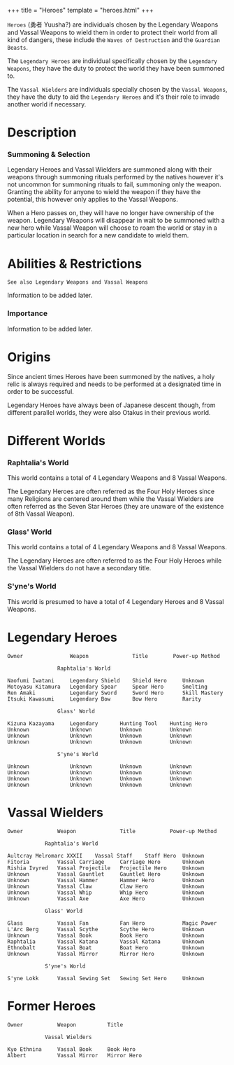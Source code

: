 +++
title = "Heroes"
template = "heroes.html"
+++

`Heroes` (勇者 Yuusha?) are individuals chosen by the Legendary Weapons and Vassal Weapons to wield them in order to protect their world from all kind of dangers, these include the `Waves of Destruction` and the `Guardian Beasts`.

The `Legendary Heroes` are individual specifically chosen by the `Legendary Weapons`, they have the duty to protect the world they have been summoned to.

The `Vassal Wielders` are individuals specially chosen by the `Vassal Weapons`, they have the duty to aid the `Legendary Heroes` and it's their role to invade another world if necessary. 

# Description
### Summoning & Selection

Legendary Heroes and Vassal Wielders are summoned along with their weapons through summoning rituals performed by the natives however it's not uncommon for summoning rituals to fail, summoning only the weapon. Granting the ability for anyone to wield the weapon if they have the potential, this however only applies to the Vassal Weapons.

When a Hero passes on, they will have no longer have ownership of the weapon. Legendary Weapons will disappear in wait to be summoned with a new hero while Vassal Weapon will choose to roam the world or stay in a particular location in search for a new candidate to wield them.

# Abilities & Restrictions

    See also Legendary Weapons and Vassal Weapons 

Information to be added later.

### Importance

Information to be added later.

# Origins

Since ancient times Heroes have been summoned by the natives, a holy relic is always required and needs to be performed at a designated time in order to be successful.

Legendary Heroes have always been of Japanese descent though, from different parallel worlds, they were also Otakus in their previous world. 

# Different Worlds
### Raphtalia's World

This world contains a total of 4 Legendary Weapons and 8 Vassal Weapons.

The Legendary Heroes are often referred as the Four Holy Heroes since many Religions are centered around them while the Vassal Wielders are often referred as the Seven Star Heroes (they are unaware of the existence of 8th Vassal Weapon).

### Glass' World

This world contains a total of 4 Legendary Weapons and 8 Vassal Weapons.

The Legendary Heroes are often referred to as the Four Holy Heroes while the Vassal Wielders do not have a secondary title.

### S'yne's World

This world is presumed to have a total of 4 Legendary Heroes and 8 Vassal Weapons.

# Legendary Heroes

    Owner 	            Weapon 	            Title 	     Power-up Method

                    Raphtalia's World

    Naofumi Iwatani 	Legendary Shield 	Shield Hero 	Unknown
    Motoyasu Kitamura 	Legendary Spear 	Spear Hero 	    Smelting
    Ren Amaki 	        Legendary Sword 	Sword Hero 	    Skill Mastery
    Itsuki Kawasumi 	Legendary Bow 	    Bow Hero 	    Rarity

                    Glass' World

    Kizuna Kazayama 	Legendary       Hunting Tool 	Hunting Hero
    Unknown 	        Unknown 	    Unknown 	    Unknown
    Unknown 	        Unknown 	    Unknown 	    Unknown
    Unknown 	        Unknown 	    Unknown 	    Unknown

                    S'yne's World

    Unknown 	        Unknown 	    Unknown 	    Unknown
    Unknown 	        Unknown 	    Unknown 	    Unknown
    Unknown 	        Unknown 	    Unknown 	    Unknown
    Unknown 	        Unknown 	    Unknown 	    Unknown


# Vassal Wielders

    Owner 	        Weapon 	            Title 	        Power-up Method

                Raphtalia's World

    Aultcray Melromarc XXXII 	Vassal Staff 	Staff Hero 	Unknown
    Fitoria 	    Vassal Carriage 	Carriage Hero 	    Unknown
    Rishia Ivyred 	Vassal Projectile 	Projectile Hero 	Unknown
    Unknown 	    Vassal Gauntlet 	Gauntlet Hero 	    Unknown
    Unknown 	    Vassal Hammer 	    Hammer Hero 	    Unknown
    Unknown 	    Vassal Claw 	    Claw Hero 	        Unknown
    Unknown 	    Vassal Whip 	    Whip Hero 	        Unknown
    Unknown 	    Vassal Axe 	        Axe Hero 	        Unknown

                Glass' World

    Glass 	        Vassal Fan 	        Fan Hero 	        Magic Power
    L'Arc Berg  	Vassal Scythe 	    Scythe Hero 	    Unknown
    Unknown 	    Vassal Book 	    Book Hero 	        Unknown
    Raphtalia 	    Vassal Katana 	    Vassal Katana 	    Unknown
    Ethnobalt 	    Vassal Boat 	    Boat Hero 	        Unknown
    Unknown 	    Vassal Mirror 	    Mirror Hero 	    Unknown

                S'yne's World

    S'yne Lokk 	    Vassal Sewing Set 	Sewing Set Hero 	Unknown

# Former Heroes

    Owner 	        Weapon 	        Title

                Vassal Wielders

    Kyo Ethnina 	Vassal Book 	Book Hero
    Albert 	        Vassal Mirror 	Mirror Hero 

